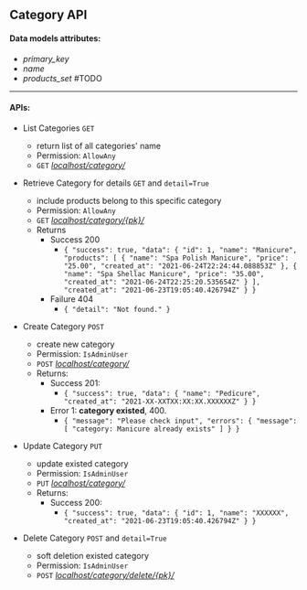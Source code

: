 ## Category API

#### Data models attributes:
- *primary_key*
- *name*
- *products_set*  #TODO

---
#### APIs:
- List Categories  `GET`  
    - return list of all categories' name
    - Permission: `AllowAny`
    - `GET` *<ins> localhost/category/ </ins>*
    

- Retrieve Category for details `GET` and `detail=True`
    - include products belong to this specific category
    - Permission: `AllowAny`
    - `GET` *<ins> localhost/category/{pk}/ </ins>*
    - Returns
        - Success 200 
            - ``{
                "success": true,
                "data": {
                    "id": 1,
                    "name": "Manicure",
                    "products": [
                        {
                            "name": "Spa Polish Manicure",
                            "price": "25.00",
                            "created_at": "2021-06-24T22:24:44.088853Z"
                        },
                        {
                            "name": "Spa Shellac Manicure",
                            "price": "35.00",
                            "created_at": "2021-06-24T22:25:20.535654Z"
                        }
                    ],
                    "created_at": "2021-06-23T19:05:40.426794Z"
                }
            }``
        - Failure 404
            - ``{
                    "detail": "Not found."
                }``

- Create Category `POST`
    - create new category
    - Permission: `IsAdminUser`
    - `POST` *<ins> localhost/category/ </ins>*
    - Returns:
        - Success 201:
            - ``{
                    "success": true,
                    "data": {
                        "name": "Pedicure",
                        "created_at": "2021-XX-XXTXX:XX:XX.XXXXXXZ"
                    }
                }``
        - Error 1: **category existed**, 400.
            - ``{
                "message": "Please check input",
                "errors": {
                    "message": [
                        "category: Manicure already exists"
                    ]
                }
            }``
    
- Update Category `PUT`
    - update existed category
    - Permission: `IsAdminUser`
    - `PUT` *<ins> localhost/category/ </ins>*
    - Returns:
        - Success 200:
            - ``{
                    "success": true,
                    "data": {
                        "id": 1,
                        "name": "XXXXXX",
                        "created_at": "2021-06-23T19:05:40.426794Z"
                    }
                }``
    
- Delete Category `POST` and `detail=True`
    - soft deletion existed category
    - Permission: `IsAdminUser`
    - `POST` *<ins> localhost/category/delete/{pk}/ </ins>*